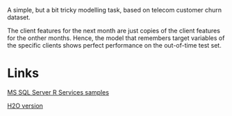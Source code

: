 A simple, but a bit tricky modelling task, based on telecom customer churn dataset.

The client features for the next month are just copies of the client features for the onther months. Hence, the model that remembers target variables of the specific clients shows perfect performance on the out-of-time test set.

# Links

[MS SQL Server R Services samples](https://github.com/Microsoft/sql-server-samples/tree/master/samples/features/r-services/telco-customer-churn-v1)

[H2O version](https://github.com/WLOGSolutions/telco-customer-churn-in-r-and-h2o)
